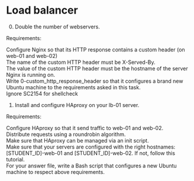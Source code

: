 # Load balancer
0. Double the number of webservers.<br />

Requirements:<br />

Configure Nginx so that its HTTP response contains a custom header (on web-01 and web-02)<br />
The name of the custom HTTP header must be X-Served-By.<br />
The value of the custom HTTP header must be the hostname of the server Nginx is running on.<br />
Write 0-custom_http_response_header so that it configures a brand new Ubuntu machine to the requirements asked in this task.<br />
Ignore SC2154 for shellcheck

1. Install and configure HAproxy on your lb-01 server.<br />

Requirements:<br />

Configure HAproxy so that it send traffic to web-01 and web-02.<br />
Distribute requests using a roundrobin algorithm.<br />
Make sure that HAproxy can be managed via an init script.<br />
Make sure that your servers are configured with the right hostnames: [STUDENT_ID]-web-01 and [STUDENT_ID]-web-02. If not, follow this tutorial.<br />
For your answer file, write a Bash script that configures a new Ubuntu machine to respect above requirements.
